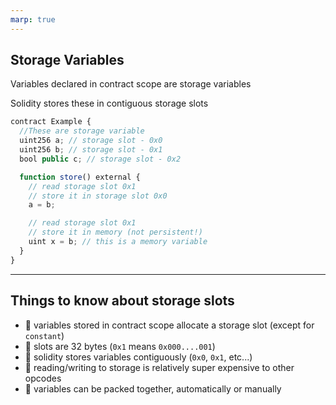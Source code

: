 ```yaml
---
marp: true
---
```


## Storage Variables

Variables declared in contract scope are storage variables

Solidity stores these in contiguous storage slots

```js
contract Example {
  //These are storage variable
  uint256 a; // storage slot - 0x0
  uint256 b; // storage slot - 0x1
  bool public c; // storage slot - 0x2

  function store() external {
    // read storage slot 0x1
    // store it in storage slot 0x0
    a = b;

    // read storage slot 0x1
    // store it in memory (not persistent!)
    uint x = b; // this is a memory variable
  }
}
```

---

## Things to know about storage slots

- 🔭 variables stored in contract scope allocate a storage slot (except for `constant`)
- 📏 slots are 32 bytes (`0x1` means `0x000....001`)
- 🔢 solidity stores variables contiguously (`0x0`, `0x1`, etc...)
- 💸 reading/writing to storage is relatively super expensive to other opcodes
- 🎒 variables can be packed together, automatically or manually
